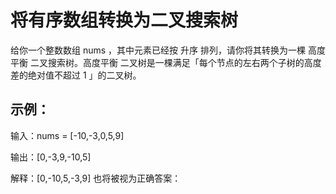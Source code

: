 # 将有序数组转换为二叉搜索树
给你一个整数数组 nums ，其中元素已经按 升序 排列，请你将其转换为一棵 高度平衡 二叉搜索树。高度平衡 二叉树是一棵满足「每个节点的左右两个子树的高度差的绝对值不超过 1 」的二叉树。

## 示例：
输入：nums = [-10,-3,0,5,9]

输出：[0,-3,9,-10,5]

解释：[0,-10,5,-3,9] 也将被视为正确答案：
